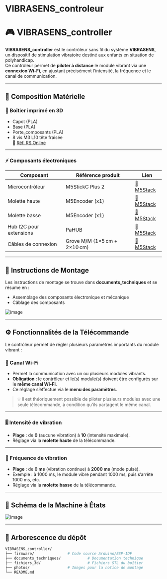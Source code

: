 # VIBRASENS_controleur

# 🎮 VIBRASENS_controller

**VIBRASENS_controller** est le contrôleur sans fil du système **VIBRASENS**, un dispositif de stimulation vibratoire destiné aux enfants en situation de polyhandicap.  
Ce contrôleur permet de **piloter à distance** le module vibrant via une **connexion Wi-Fi**, en ajustant précisément l'intensité, la fréquence et le canal de communication.

---

## 🧰 Composition Matérielle

### 🔩 Boîtier imprimé en 3D

- Capot (PLA)
- Base (PLA)
- Porte_composants (PLA)
- 8 vis M3 L10 tête fraisée  
  🔗 [Réf. RS Online](https://fr.rs-online.com/web/p/vis-a-metaux/9087485)

---

### ⚡ Composants électroniques

| Composant                | Référence produit | Lien |
|--------------------------|-------------------|------|
| Microcontrôleur          | M5StickC Plus 2   | [🔗 M5Stack](https://shop.m5stack.com/products/m5stickc-plus2-esp32-mini-iot-development-kit) |
| Molette haute            | M5Encoder (x1)    | [🔗 M5Stack](https://shop.m5stack.com/products/scroll-unit-with-hollow-shaft-encoder-ec10e1220501) |
| Molette basse            | M5Encoder (x1)    | [🔗 M5Stack](https://shop.m5stack.com/products/scroll-unit-with-hollow-shaft-encoder-ec10e1220501) |
| Hub I2C pour extensions  | PaHUB             | [🔗 M5Stack](https://shop.m5stack.com/products/i2c-hub-1-to-6-expansion-unit-pca9548apw) |
| Câbles de connexion      | Grove M/M (1×5 cm + 2×10 cm) | [🔗 M5Stack](https://shop.m5stack.com/products/4pin-buckled-grove-cable) |

---

## 🧾 Instructions de Montage

Les instructions de montage se trouve dans **documents_techniques** et se résume en : 
- Assemblage des composants électronique et mécanique
- Câblage des composants 

![image](https://github.com/user-attachments/assets/af71a602-d572-49e3-a598-3a5eb67b4512)

---

## ⚙️ Fonctionnalités de la Télécommande

Le contrôleur permet de régler plusieurs paramètres importants du module vibrant :

### 📶 Canal Wi-Fi

- Permet la communication avec un ou plusieurs modules vibrants.
- **Obligation** : le contrôleur et le(s) module(s) doivent être configurés sur le **même canal Wi-Fi**.
- Ce réglage s’effectue via le **menu des paramètres**.

> 💡 Il est théoriquement possible de piloter plusieurs modules avec une seule télécommande, à condition qu’ils partagent le même canal.

---

### 🎚️ Intensité de vibration

- **Plage** : de **0** (aucune vibration) à **10** (intensité maximale).
- Réglage via la **molette haute** de la télécommande.

---

### 🔁 Fréquence de vibration

- **Plage** : de **0 ms** (vibration continue) à **2000 ms** (mode pulsé).
- Exemple : à 1000 ms, le module vibre pendant 1000 ms, puis s’arrête 1000 ms, etc.
- Réglage via la **molette basse** de la télécommande.

---
## 🔄 Schéma de la Machine à États

![image](https://github.com/user-attachments/assets/03921408-3648-4b7a-ae5b-b0afdf741081)

--- 

## 📂 Arborescence du dépôt

```bash
VIBRASENS_controller/
├── firmware/               # Code source Arduino/ESP-IDF
├── documents_techniques/            # Documentation technique
├── fichiers_3d/                     # Fichiers STL du boîtier
├── photos/                 # Images pour la notice de montage
└── README.md
